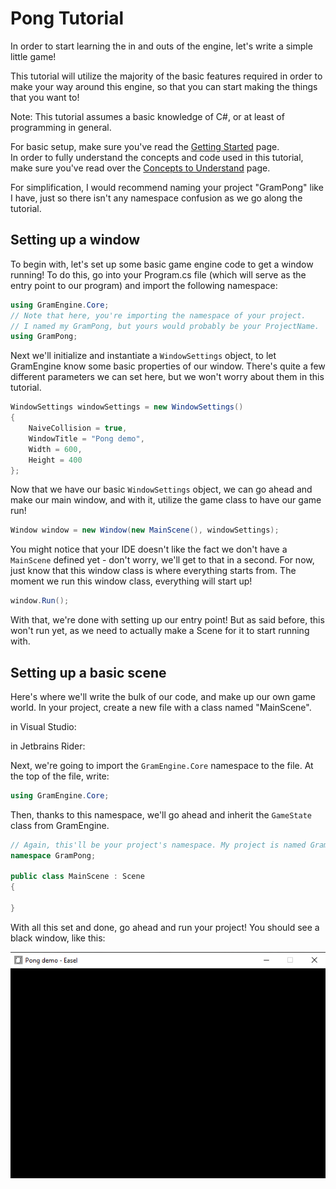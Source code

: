 # Pong Tutorial
In order to start learning the in and outs of the engine, let's write a simple little game!

This tutorial will utilize the majority of the basic features required in order to make your way around this engine, so that you can start making the things that you want to!

Note: This tutorial assumes a basic knowledge of C#, or at least of programming in general. 

For basic setup, make sure you've read the [Getting Started]() page.  
In order to fully understand the concepts and code used in this tutorial, make sure you've read over the [Concepts to Understand]() page.

For simplification, I would recommend naming your project "GramPong" like I have, just so there isn't any namespace confusion as we go along the tutorial.

## Setting up a window

To begin with, let's set up some basic game engine code to get a window running! To do this, go into your Program.cs file (which will serve as the entry point to our program) and import the following namespace:
```cs
using GramEngine.Core;  
// Note that here, you're importing the namespace of your project.
// I named my GramPong, but yours would probably be your ProjectName.
using GramPong;
```
Next we'll initialize and instantiate a ``WindowSettings`` object, to let GramEngine know some basic properties of our window. There's quite a few different parameters we can set here, but we won't worry about them in this tutorial.
```cs
WindowSettings windowSettings = new WindowSettings()
{
    NaiveCollision = true,
    WindowTitle = "Pong demo",
    Width = 600,
    Height = 400
};
```
Now that we have our basic ``WindowSettings`` object, we can go ahead and make our main window, and with it, utilize the game class to have our game run! 
```cs
Window window = new Window(new MainScene(), windowSettings);
```
You might notice that your IDE doesn't like the fact we don't have a ``MainScene`` defined yet - don't worry, we'll get to that in a second. For now, just know that this window class is where everything starts from. The moment we run this window class, everything will start up!
```cs
window.Run();
```
With that, we're done with setting up our entry point! But as said before, this won't run yet, as we need to actually make a Scene for it to start running with.

## Setting up a basic scene
Here's where we'll write the bulk of our code, and make up our own game world.
In your project, create a new file with a class named "MainScene". 

in Visual Studio:

in Jetbrains Rider:

Next, we're going to import the ``GramEngine.Core`` namespace to the file. At the top of the file, write:
```cs
using GramEngine.Core;
```
Then, thanks to this namespace, we'll go ahead and inherit the ``GameState`` class from GramEngine.
```cs
// Again, this'll be your project's namespace. My project is named GramPong, hence the code here.
namespace GramPong;  
  
public class MainScene : Scene  
{  

}
  ```
  
With all this set and done, go ahead and run your project!
You should see a black window, like this:

![](images/empty-screen.png)
